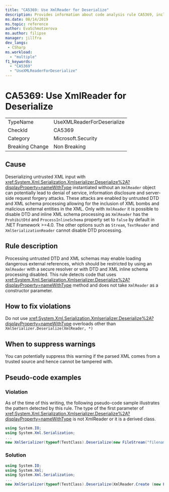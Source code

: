 ```yaml
---
title: "CA5369: Use XmlReader for Deserialize"
description: Provides information about code analysis rule CA5369, including causes, how to fix violations, and when to suppress it.
ms.date: 08/14/2019
ms.topic: reference
author: EvaSchmotzerova
ms.author: filipse
manager: jillfra
dev_langs:
 - CSharp
ms.workload:
  - "multiple"
f1_keywords:
  - "CA5369"
  - "UseXMLReaderForDeserialize"
---
```

# CA5369: Use XmlReader for Deserialize

|||
|-|-|
|TypeName|UseXMLReaderForDeserialize|
|CheckId|CA5369|
|Category|Microsoft.Security|
|Breaking Change|Non Breaking|

## Cause

Deserializing untrusted XML input with <xref:System.Xml.Serialization.Xmlserializer.Deserialize%2A?displayProperty=nameWithType> instantiated without an `XmlReader` object can potentially lead to denial of service, information disclosure and server-side request forgery attacks. These attacks are enabled by untrusted DTD and XML schema processing allowing for the inclusion of XML bombs and malicious external entities in the XML. Only with `XmlReader` it is possible to disable DTD and inline XML schema processing as `XmlReader` has the `ProhibitDtd` and `ProcessInlineSchema` property set to `false` by default in .NET Framework >=4.0. The other options such as `Stream`, `TextReader` and `XmlSerializationReader` cannot disable DTD processing.

## Rule description

Processing untrusted DTD and XML schemas may enable loading dangerous external references, which should be restricted by using an `XmlReader` with a secure resolver or with DTD and XML inline schema processing disabled. This rule detects code that uses <xref:System.Xml.Serialization.Xmlserializer.Deserialize%2A?displayProperty=nameWithType> method and does not take `XmlReader` as a constructor parameter.

## How to fix violations

Do not use <xref:System.Xml.Serialization.Xmlserializer.Deserialize%2A?displayProperty=nameWithType> overloads other than `XmlSerializer.Deserialize(XmlReader, *)`

## When to suppress warnings

You can potentially suppress this warning if the parsed XML comes from a trusted source and hence cannot be tampered with.

## Pseudo-code examples

### Violation

As of the time of this writing, the following pseudo-code sample illustrates the pattern detected by this rule.
The type of the first parameter of <xref:System.Xml.Serialization.Xmlserializer.Deserialize%2A?displayProperty=nameWithType> is not XmlReader or it is a derived class.

```csharp
using System.IO;
using System.Xml.Serialization;
...
new XmlSerializer(typeof(TestClass).Deserialize(new FileStream("filename", FileMode.Open));
```

### Solution

```csharp
using System.IO;
using System.Xml;
using System.Xml.Serialization;
...
new XmlSerializer(typeof(TestClass).Deserialize(XmlReader.Create (new FileStream("filename", FileMode.Open)));
```